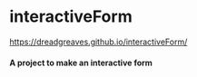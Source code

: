 # interactiveForm

https://dreadgreaves.github.io/interactiveForm/

<h4> A project to make an interactive form </h4>
